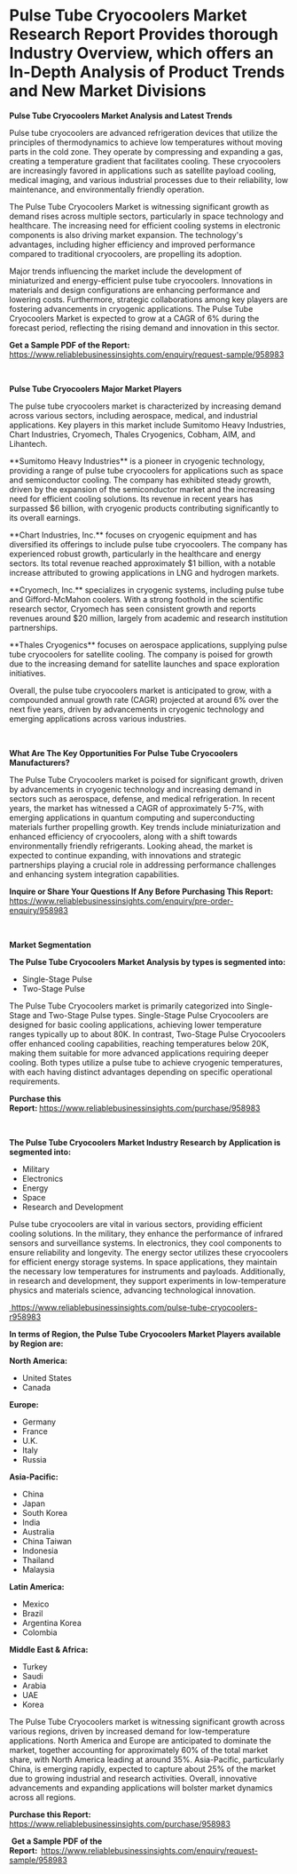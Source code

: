<p><h1>Pulse Tube Cryocoolers Market Research Report Provides thorough Industry Overview, which offers an In-Depth Analysis of Product Trends and New Market Divisions</h1></p><p><strong>Pulse Tube Cryocoolers Market Analysis and Latest Trends</strong></p>
<p><p>Pulse tube cryocoolers are advanced refrigeration devices that utilize the principles of thermodynamics to achieve low temperatures without moving parts in the cold zone. They operate by compressing and expanding a gas, creating a temperature gradient that facilitates cooling. These cryocoolers are increasingly favored in applications such as satellite payload cooling, medical imaging, and various industrial processes due to their reliability, low maintenance, and environmentally friendly operation.</p><p>The Pulse Tube Cryocoolers Market is witnessing significant growth as demand rises across multiple sectors, particularly in space technology and healthcare. The increasing need for efficient cooling systems in electronic components is also driving market expansion. The technology's advantages, including higher efficiency and improved performance compared to traditional cryocoolers, are propelling its adoption.</p><p>Major trends influencing the market include the development of miniaturized and energy-efficient pulse tube cryocoolers. Innovations in materials and design configurations are enhancing performance and lowering costs. Furthermore, strategic collaborations among key players are fostering advancements in cryogenic applications. The Pulse Tube Cryocoolers Market is expected to grow at a CAGR of 6% during the forecast period, reflecting the rising demand and innovation in this sector.</p></p>
<p><strong>Get a Sample PDF of the Report:&nbsp;</strong> <a href="https://www.reliablebusinessinsights.com/enquiry/request-sample/958983?utm_campaign=3347&utm_medium=2&utm_source=Github&utm_content=ia&utm_term=13042025&utm_id=pulse-tube-cryocoolers">https://www.reliablebusinessinsights.com/enquiry/request-sample/958983</a></p>
<p>&nbsp;</p>
<p><strong>Pulse Tube Cryocoolers Major Market Players</strong></p>
<p><p>The pulse tube cryocoolers market is characterized by increasing demand across various sectors, including aerospace, medical, and industrial applications. Key players in this market include Sumitomo Heavy Industries, Chart Industries, Cryomech, Thales Cryogenics, Cobham, AIM, and Lihantech.</p><p>**Sumitomo Heavy Industries** is a pioneer in cryogenic technology, providing a range of pulse tube cryocoolers for applications such as space and semiconductor cooling. The company has exhibited steady growth, driven by the expansion of the semiconductor market and the increasing need for efficient cooling solutions. Its revenue in recent years has surpassed $6 billion, with cryogenic products contributing significantly to its overall earnings.</p><p>**Chart Industries, Inc.** focuses on cryogenic equipment and has diversified its offerings to include pulse tube cryocoolers. The company has experienced robust growth, particularly in the healthcare and energy sectors. Its total revenue reached approximately $1 billion, with a notable increase attributed to growing applications in LNG and hydrogen markets.</p><p>**Cryomech, Inc.** specializes in cryogenic systems, including pulse tube and Gifford-McMahon coolers. With a strong foothold in the scientific research sector, Cryomech has seen consistent growth and reports revenues around $20 million, largely from academic and research institution partnerships.</p><p>**Thales Cryogenics** focuses on aerospace applications, supplying pulse tube cryocoolers for satellite cooling. The company is poised for growth due to the increasing demand for satellite launches and space exploration initiatives.</p><p>Overall, the pulse tube cryocoolers market is anticipated to grow, with a compounded annual growth rate (CAGR) projected at around 6% over the next five years, driven by advancements in cryogenic technology and emerging applications across various industries.</p></p>
<p>&nbsp;</p>
<p><strong>What Are The Key Opportunities For Pulse Tube Cryocoolers Manufacturers?</strong></p>
<p><p>The Pulse Tube Cryocoolers market is poised for significant growth, driven by advancements in cryogenic technology and increasing demand in sectors such as aerospace, defense, and medical refrigeration. In recent years, the market has witnessed a CAGR of approximately 5-7%, with emerging applications in quantum computing and superconducting materials further propelling growth. Key trends include miniaturization and enhanced efficiency of cryocoolers, along with a shift towards environmentally friendly refrigerants. Looking ahead, the market is expected to continue expanding, with innovations and strategic partnerships playing a crucial role in addressing performance challenges and enhancing system integration capabilities.</p></p>
<p><strong>Inquire or Share Your Questions If Any Before Purchasing This Report:</strong> <a href="https://www.reliablebusinessinsights.com/enquiry/pre-order-enquiry/958983?utm_campaign=3347&utm_medium=2&utm_source=Github&utm_content=ia&utm_term=13042025&utm_id=pulse-tube-cryocoolers">https://www.reliablebusinessinsights.com/enquiry/pre-order-enquiry/958983</a></p>
<p>&nbsp;</p>
<p><strong>Market Segmentation</strong></p>
<p><strong>The Pulse Tube Cryocoolers Market Analysis by types is segmented into:</strong></p>
<p><ul><li>Single-Stage Pulse</li><li>Two-Stage Pulse</li></ul></p>
<p><p>The Pulse Tube Cryocoolers market is primarily categorized into Single-Stage and Two-Stage Pulse types. Single-Stage Pulse Cryocoolers are designed for basic cooling applications, achieving lower temperature ranges typically up to about 80K. In contrast, Two-Stage Pulse Cryocoolers offer enhanced cooling capabilities, reaching temperatures below 20K, making them suitable for more advanced applications requiring deeper cooling. Both types utilize a pulse tube to achieve cryogenic temperatures, with each having distinct advantages depending on specific operational requirements.</p></p>
<p><strong>Purchase this Report:&nbsp;</strong><a href="https://www.reliablebusinessinsights.com/purchase/958983?utm_campaign=3347&utm_medium=2&utm_source=Github&utm_content=ia&utm_term=13042025&utm_id=pulse-tube-cryocoolers">https://www.reliablebusinessinsights.com/purchase/958983</a></p>
<p>&nbsp;</p>
<p><strong>The Pulse Tube Cryocoolers Market Industry Research by Application is segmented into:</strong></p>
<p><ul><li>Military</li><li>Electronics</li><li>Energy</li><li>Space</li><li>Research and Development</li></ul></p>
<p><p>Pulse tube cryocoolers are vital in various sectors, providing efficient cooling solutions. In the military, they enhance the performance of infrared sensors and surveillance systems. In electronics, they cool components to ensure reliability and longevity. The energy sector utilizes these cryocoolers for efficient energy storage systems. In space applications, they maintain the necessary low temperatures for instruments and payloads. Additionally, in research and development, they support experiments in low-temperature physics and materials science, advancing technological innovation.</p></p>
<p><a href="https://www.reliablebusinessinsights.com/pulse-tube-cryocoolers-r958983?utm_campaign=3347&utm_medium=2&utm_source=Github&utm_content=ia&utm_term=13042025&utm_id=pulse-tube-cryocoolers">&nbsp;https://www.reliablebusinessinsights.com/pulse-tube-cryocoolers-r958983</a></p>
<p><strong>In terms of Region, the Pulse Tube Cryocoolers Market Players available by Region are:</strong></p>
<p>
    <p> <strong> North America: </strong>
        <ul>
            <li>United States</li>
            <li>Canada</li>
        </ul>
        </p> 
    <p> <strong> Europe: </strong>
        <ul>
            <li>Germany</li>
            <li>France</li>
            <li>U.K.</li>
            <li>Italy</li>
            <li>Russia</li>
        </ul>
        </p> 
    <p> <strong> Asia-Pacific: </strong>
        <ul>
            <li>China</li>
            <li>Japan</li>
            <li>South Korea</li>
            <li>India</li>
            <li>Australia</li>
            <li>China Taiwan</li>
            <li>Indonesia</li>
            <li>Thailand</li>
            <li>Malaysia</li>
        </ul>
        </p> 
    <p> <strong> Latin America: </strong>
        <ul>
            <li>Mexico</li>
            <li>Brazil</li>
            <li>Argentina Korea</li>
            <li>Colombia</li>
        </ul>
        </p> 
    <p> <strong> Middle East & Africa: </strong>
        <ul>
            <li>Turkey</li>
            <li>Saudi</li>
            <li>Arabia</li>
            <li>UAE</li>
            <li>Korea</li>
        </ul>
    </p>
    </p>
<p><p>The Pulse Tube Cryocoolers market is witnessing significant growth across various regions, driven by increased demand for low-temperature applications. North America and Europe are anticipated to dominate the market, together accounting for approximately 60% of the total market share, with North America leading at around 35%. Asia-Pacific, particularly China, is emerging rapidly, expected to capture about 25% of the market due to growing industrial and research activities. Overall, innovative advancements and expanding applications will bolster market dynamics across all regions.</p></p>
<p><strong>Purchase this Report: </strong><a href="https://www.reliablebusinessinsights.com/purchase/958983?utm_campaign=3347&utm_medium=2&utm_source=Github&utm_content=ia&utm_term=13042025&utm_id=pulse-tube-cryocoolers">https://www.reliablebusinessinsights.com/purchase/958983</a></p>
<p>&nbsp;<strong>Get a Sample PDF of the Report:&nbsp;&nbsp;</strong><a href="https://www.reliablebusinessinsights.com/enquiry/request-sample/958983?utm_campaign=3347&utm_medium=2&utm_source=Github&utm_content=ia&utm_term=13042025&utm_id=pulse-tube-cryocoolers">https://www.reliablebusinessinsights.com/enquiry/request-sample/958983</a></p>
<p><strong></strong></p>
<p><p></p><p></p><p></p></p>